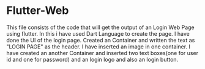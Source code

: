 # Flutter-Web
This file consists of the code that will get the output of an Login Web Page using flutter.
In this i have used Dart Language to create the page.
I have done the UI of the login page.
Created an Container and written the text as "LOGIN PAGE" as the header.
I have inserted an image in one container.
I have created an another Container and inserted two text boxes(one for user id and one for password) and an login logo and also an login button.
